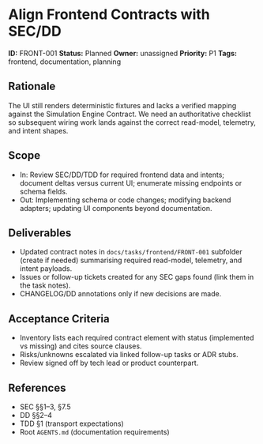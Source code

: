 # Align Frontend Contracts with SEC/DD

**ID:** FRONT-001
**Status:** Planned
**Owner:** unassigned
**Priority:** P1
**Tags:** frontend, documentation, planning

## Rationale
The UI still renders deterministic fixtures and lacks a verified mapping against the Simulation Engine Contract. We need an authoritative checklist so subsequent wiring work lands against the correct read-model, telemetry, and intent shapes.

## Scope
- In: Review SEC/DD/TDD for required frontend data and intents; document deltas versus current UI; enumerate missing endpoints or schema fields.
- Out: Implementing schema or code changes; modifying backend adapters; updating UI components beyond documentation.

## Deliverables
- Updated contract notes in `docs/tasks/frontend/FRONT-001` subfolder (create if needed) summarising required read-model, telemetry, and intent payloads.
- Issues or follow-up tickets created for any SEC gaps found (link them in the task notes).
- CHANGELOG/DD annotations only if new decisions are made.

## Acceptance Criteria
- Inventory lists each required contract element with status (implemented vs missing) and cites source clauses.
- Risks/unknowns escalated via linked follow-up tasks or ADR stubs.
- Review signed off by tech lead or product counterpart.

## References
- SEC §§1–3, §7.5
- DD §§2–4
- TDD §1 (transport expectations)
- Root `AGENTS.md` (documentation requirements)
